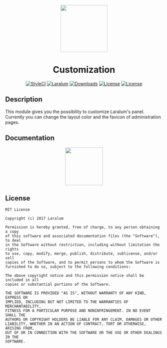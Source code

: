 <p align="center"><a href="https://laralum.aitorriba.com"><img height="150" src="https://avatars1.githubusercontent.com/u/22253051"></a></p>

<h1 align="center">Customization</h1>

<p align="center">
<a href="https://styleci.io/repos/81746311"><img src="https://styleci.io/repos/81746311/shield?style=flat&branch=master" alt="StyleCI"></a>
<a href="https://github.com/laralum"><img src="https://img.shields.io/badge/Built%20For-Laralum-orange.svg" alt="Laralum"></a>
<a href="https://github.com/laralum/Customization"><img src="https://poser.pugx.org/laralum/customization/d/total.svg" alt="Downloads"></a>
<a href="https://github.com/Laralum/Customization/releases"><img src="https://poser.pugx.org/laralum/customization/v/stable.svg" alt="License"></a>
<a href="https://raw.githubusercontent.com/Laralum/Customization/master/LICENSE"><img src="https://poser.pugx.org/laralum/customization/license.svg" alt="License"></a>
</p>

## Description

This module gives you the possibility to customize Laralum's panel.
Currently you can change the layout color and the favicon of administration pages.

## Documentation

<p align="center">
<a href="https://laralum.aitorriba.com/docs/customization"><img height="120" src="http://i.imgur.com/47WnADd.png"></a>
</p>

## License

```
MIT License

Copyright (c) 2017 Laralum

Permission is hereby granted, free of charge, to any person obtaining a copy
of this software and associated documentation files (the "Software"), to deal
in the Software without restriction, including without limitation the rights
to use, copy, modify, merge, publish, distribute, sublicense, and/or sell
copies of the Software, and to permit persons to whom the Software is
furnished to do so, subject to the following conditions:

The above copyright notice and this permission notice shall be included in all
copies or substantial portions of the Software.

THE SOFTWARE IS PROVIDED "AS IS", WITHOUT WARRANTY OF ANY KIND, EXPRESS OR
IMPLIED, INCLUDING BUT NOT LIMITED TO THE WARRANTIES OF MERCHANTABILITY,
FITNESS FOR A PARTICULAR PURPOSE AND NONINFRINGEMENT. IN NO EVENT SHALL THE
AUTHORS OR COPYRIGHT HOLDERS BE LIABLE FOR ANY CLAIM, DAMAGES OR OTHER
LIABILITY, WHETHER IN AN ACTION OF CONTRACT, TORT OR OTHERWISE, ARISING FROM,
OUT OF OR IN CONNECTION WITH THE SOFTWARE OR THE USE OR OTHER DEALINGS IN THE
SOFTWARE.
```
